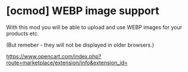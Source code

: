 # [ocmod] WEBP image support

With this mod you will be able to upload and use WEBP images for your products etc.

(But remeber - they will not be displayed in older browsers.)

https://www.opencart.com/index.php?route=marketplace/extension/info&extension_id=
